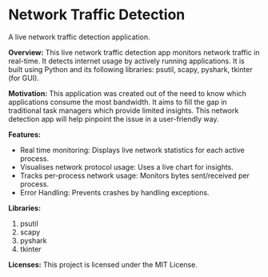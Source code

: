 # Network Traffic Detection
A live network traffic detection application.


**Overview:**
This live network traffic detection app monitors network traffic in real-time. It detects internet usage by actively running applications. It is built using Python and its following libraries: psutil, scapy, pyshark, tkinter (for GUI).


**Motivation:**
This application was created out of the need to know which applications consume the most bandwidth. It aims to fill the gap in traditional task managers which provide limited insights. This network detection app will help pinpoint the issue in a user-friendly way. 


**Features:**
- Real time monitoring: Displays live network statistics for each active process.
- Visualises network protocol usage: Uses a live chart for insights.
- Tracks per-process network usage: Monitors bytes sent/received per process.
- Error Handling: Prevents crashes by handling exceptions.

**Libraries:**
1. psutil
2. scapy
3. pyshark
4. tkinter

**Licenses:**
This project is licensed under the MIT License.




